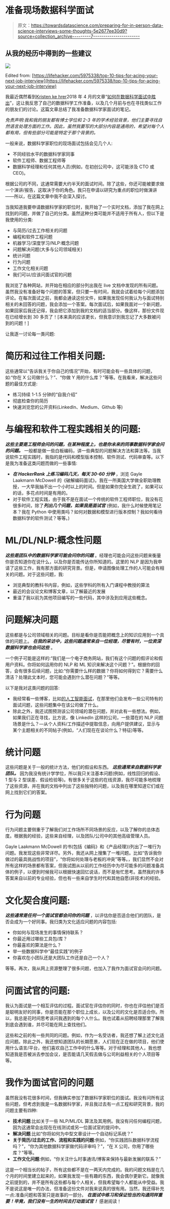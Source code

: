 # 准备现场数据科学面试

> 原文：<https://towardsdatascience.com/preparing-for-in-person-data-science-interviews-some-thoughts-5e2677ee30d9?source=collection_archive---------7----------------------->

## 从我的经历中得到的一些建议

![](img/5313008dc1327fd1104e18a83ca1a4c4.png)

Edited from: [https://lifehacker.com/5975338/top-10-tips-for-acing-your-next-job-interview](https://lifehacker.com/5975338/top-10-tips-for-acing-your-next-job-interview)

我最近偶然看到[Kristen ke hrer](https://medium.com/u/8be51bb10c2f?source=post_page-----5e2677ee30d9--------------------------------)2018 年 4 月的文章“[如何在数据科学面试中胜出](/how-to-ace-the-in-person-data-science-interview-584ca11df08a)”，这让我反思了自己的数据科学工作准备，以及几个月前与也在寻找类似工作的朋友们的讨论。这篇文章总结了我准备数据科学家面试的笔记。

*免责声明:我和我的朋友都有博士学位和 2-3 年的学术经验背景，他们主要寻找自然语言处理方面的工作。因此，虽然我要写的大部分内容是通用的，希望对每个人都有用，但有些部分可能是特定于那个背景的。*

一般来说，数据科学家职位的现场面试包括会见几个人:

*   不同经验水平的数据科学家同事
*   软件工程师、数据工程师等
*   数据科学经理和任何其他人员(例如，在初创公司中，这可能涉及 CTO 或 CEO)。

根据公司的不同，这通常需要大约半天的面试时间。除了这些，你还可能被要求做一个演讲/报告，这取决于你的角色。我只在申请以研究为重点的职位时做演讲——所以，在这篇文章中我不会深入探讨。

当我知道我要申请数据科学家的职位时，我开始了一个实时文档，添加了我在网上找到的问题，并做了自己的分类。虽然这种分类可能并不适用于所有人，但以下是我使用的分类:

*   与简历/过去工作相关的问题
*   编程和软件工程问题
*   机器学习/深度学习/NLP:概念问题
*   问题解决问题(大多与公司领域相关)
*   统计问题
*   行为问题
*   工作文化相关问题
*   我们可以/应该问面试官的问题

我浏览了各种网站，并开始在相应的部分列出我在 live 文档中发现的所有问题。虽然我没有准备好每个问题的答案，但只要一有时间，我就会试着给每个问题添加评论。在每次面试之前，我都会通读这份文件，如果我发现任何我认为与面试特别相关的未回答的问题，我会添加一个答案。每次面试后，如果我面对一个新问题，如果回家后我还记得，我会把它添加到我的文档的适当部分。像这样，那份文件现在已经增长到 30 多页了！[本来真的应该更长，但我意识到我忘记了大多数被问到的问题！]

让我逐一讨论每一类问题:

# **简历和过往工作相关问题:**

这些通常以“告诉我关于你自己的情况”开始，有时可能会有一些具体的问题，如:“你在 X 公司做什么？”、“你做 Y 用的什么库？”等等。在我看来，解决这些问题的最佳方式是:

*   练习持续 1-1.5 分钟的“自我介绍”
*   彻底检查你的简历
*   快速浏览您的公开资料(LinkedIn、Medium、Github 等)

# **与编程和软件工程实践相关的问题:**

***这些主要是工程师会问的问题，在某种程度上，也是你未来的同事数据科学家会问的问题。*** 一般都是做一些白板编码，讲一些典型的问题解决方法和算法等。当我说软件工程实践时，我指的是代码和模型版本控制、软件测试、代码审查等。以下是我为准备这类问题而做的一些事情:

*   ***在 HackerRank 上练习编码几天，每天 30-60 分钟*** ，浏览 Gayle Laakmann McDowell 的《破解编码面试》。我在一所美国大学做全职助理教授，一大早我抽不出一个小时以上的时间。但是如果你完全生疏了，如果可以的话，多花点时间是有用的。
*   对于软件工程实践，由于我不是在面试一个传统的软件工程师职位，我没有花很多时间，除了***列出几个问题，如果我是面试官*** (例如，我什么时候使用笔记本？我在 Python 中使用类吗？如何对数据和模型进行版本控制？我如何看待数据科学的软件测试？等等。)

# **ML/DL/NLP:概念性问题**

***这些是团队中的数据科学家可能会问你的问题*** 。经理也可能会问这些问题来衡量你是否知道你在说什么，以及你是否能传达你所知道的。这里的 NLP 是因为我申请了这些工作，我有那方面的研究背景。但是，申请图像处理工作的人可能会有相关的问题。对于这些问题，我:

*   浏览典型的教科书内容，例如，这些学科的所有入门课程中教授的算法
*   最近的会议论文和博客文章，以了解最近的发展
*   重温了我以前为其他项目编写的一些代码，其中涉及到应用这些概念。

# **问题解决问题**

这些都是与公司领域相关的问题。目标是看你是否能把概念上的知识应用到一个具体的问题上。 ***在我的采访中，这些问题通常来自一位经理，尽管有时，一位资深数据科学家也会问这些*** 。

一个例子可能是这样的:“我们是一个电子商务网站，我们有这个问题的假评论和假用户资料。你将如何运用你的 NLP 和 ML 知识来解决这个问题？”。根据你的回答，会有很多后续问题，比如:“你需要什么样的数据？你将如何得到它？需要什么清洁？处理此文本时，您可能会遇到什么潜在问题？”等等。

以下是我对这类问题的回答:

*   我经常看一些博客，比如[的人工智能面试](https://medium.com/acing-ai/acing-ai-interviews/home)，在那里他们会发布一些公司特有的面试问题，这些问题集中在该公司做了什么。
*   除此之外，我还试图预测该公司领域的潜在问题，并对此有一些想法。例如，如果我们正在寻找，比方说，像 LinkedIn 这样的公司，一些潜在的 NLP 问题场景是什么？—从个人资料/工作描述中提取信息，向用户提供建议，显示与某个主题相关的不同帖子(例如，“人们现在在谈论什么？特征)等等。

# **统计问题**

这些问题是关于一般的统计方法，他们的假设和东西。 ***这些通常来自数据科学家团队。*** 因为我没有统计学学位，所以我只关注基本问题(例如，线性回归的假设、1 型与 2 型误差、假设检验等)。有很多关于这些的在线资源，我尽可能多地梳理了这些资源，并在我的文档中列出了这些独特的问题，以及我在哪里知道它们或在网上找到它们的答案。

# **行为问题**

行为问题主要侧重于了解我们对工作场所不同场景的反应，以及了解你的总体态度。根据我的经验，这些来自经理，以及团队/公司中的其他高级管理人员。

Gayle Laakmann McDowell 的书(包括《编码》和《产品经理》)列出了一堆行为问题。我发现这些非常详尽。另外，我还从网上搜集了一堆问题。比如“告诉我你做过的最具挑战性的项目”，“你将如何处理与老板的冲突”等等。，我们显然不会对所有这样的场景都有答案，但我试图从以前的工作经历中为尽可能多的问题准备具体的例子，以便到时候我可以根据快速回忆说话，而不是匆忙思考。虽然我的许多答案来自以前的专业经验，但也有一些来自学生时代和其他自愿(非技术)的经验。

# **文化契合度问题:**

***这些通常是任何一个面试官都会问你的问题*** ，以评估你是否适合他们的团队，是否会成为一个好同事。我归类为文化适应问题的内容包括:

*   你如何与现场发生的事情保持联系？
*   你最近用过哪些工具包/库？
*   你最喜欢的算法是什么？
*   举一些数据科学中“最佳实践”的例子
*   你喜欢在小团队还是大团队工作还是自己一个人？

等等。再次，我从网上资源整理了很多问题，也加入了我作为面试官会问的问题。

# **问面试官的问题:**

我认为面试是一个相互评估的过程。面试官在评估你的同时，你也在评估他们是否是聪明友好的同事，你是否能在那个职位上成长，以及公司的文化是否适合你。所以，我总是花时间思考该问我遇到的每个人什么。我也试着从招聘经理那里了解我到底会遇到谁，并尽可能在网上查找他们。

这些和之前的有一些共同的问题。例如，作为一名受访者，我还想了解上述文化适应问题。除此之外，我还想知道团队的长期愿景，人们现在正在做的项目，他们使用什么语言/平台，他们喜欢自己工作中的什么等等。对于经理和其他人，我也想知道我是否被派去参加会议，是否能请几天假去做与公司利益相关的个人项目等等。

# **我作为面试官问的问题**

虽然我没有花很多时间，但我确实参加了数据科学家职位的面试。我没有问所有这些问题，但考虑到我是一名数据科学家，并且我过去有一点工程和研究背景，我的问题主要有四种:

*   **技术问题**:比如关于一些 NLP/ML/DL 算法及其用例。我没有问任何编程问题，因为这通常会出现在在线测试或另一位面试官的提问中。
*   **解决问题**:比如“你将如何为中型文章设计一个自动标记系统？”
*   **关于简历/过去的工作、流程和实践的问题**:例如，“你实践团队数据科学流程吗？”，“你为其他数据科学家做代码评审吗？”，“在 X 公司，你用了哪些库？”等等。
*   **工作文化问题**:例如，“你关注什么时事通讯/博客来保持与最新发展的联系？”

这是一个相当长的帖子，所有这些都不是在一两天内完成的。我的问题文档是在几个月的时间里建立起来的，如果我发现一些有趣的东西，我会偶尔更新它。就像我之前提到的，并不是所有这些都与每个人相关，但我希望每个人都能从中受益。我不是说这是唯一的办法，但准备这份文件对我来说真的很有用。当然，我还得补充一点:准备问题和答案只是故事的一部分。 ***在面试中练习和保证恰当的沟通同样重要！毕竟，我们没有一生的时间去打动面试官！*** 感谢阅读！